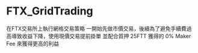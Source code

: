 # FTX_GridTrading

在FTX交易所上執行網格交易策略
一開始先做市價交易，後續為了避免手續費過高導致收益下降，使用現價交易提前掛單
並配合質押 25FTT 獲得的 0% Maker Fee 來獲得更高的利益
